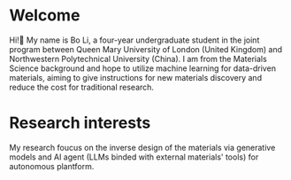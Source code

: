 # Welcome
Hi!👋 My name is Bo Li, a four-year undergraduate student in the joint program between Queen Mary University of London (United Kingdom) and Northwestern Polytechnical University (China). I am from the Materials Science background and hope to utilize machine learning for data-driven materials, aiming to give instructions for new materials discovery and reduce the cost for traditional research.

# Research interests
My research foucus on the inverse design of the materials via generative models and AI agent (LLMs binded with external materials' tools) for autonomous plantform.


